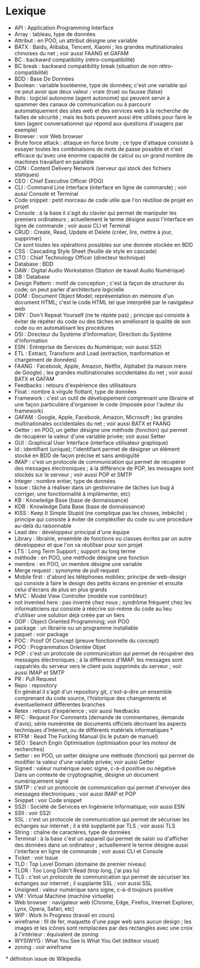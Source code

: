 # Lexique

- API : Application Programming Interface
- Array : tableau, type de données
- Attribut : en POO, un attribut désigne une variable
- BATX : Baidu, Alibaba, Tencent, Xiaomi ; les grandes multinationales chinoises du net ; voir aussi FAANG et GAFAM
- BC : backward compatibility (rétro-compatibilité)
- BC break : backward compatibility break (situation de non rétro-compatibilité)
- BDD : Base De Données
- Boolean : variable booléenne, type de données; c'est une variable qui ne peut avoir que deux valeur : vraie (true) ou fausse (false)
- Bots : logiciel autonome (agent autonome) qui peuvent servir à spammer des canaux de communication ou à parcourir automatiquement des sites web et des services web à la recherche de failles de sécurité ; mais les bots peuvent aussi être utilisés pour faire le bien (agent conversationnel qui répond aux questions d'usagers par exemple)
- Browser : voir Web browser
- Brute force attack : attaque en force brute ; ce type d'attaque consiste à essayer toutes les combinaisons de mots de passe possible et n'est efficace qu'avec une énorme capacité de calcul ou un grand nombre de machines travaillant en parallèle
- CDN : Content Delivery Network (serveur qui stock des fichiers statiques)
- CEO : Chief Executive Officer (PDG)
- CLI : Command Line Interface (interface en ligne de commande) ; voir aussi Console et Terminal
- Code snippet : petit morceau de code utile que l'on réutilise de projet en projet
- Console : à la base il s'agit du clavier qui permet de manipuler les premiers ordinateurs ; actuellement le terme désigne aussi l'interface en ligne de commande ; voir aussi CLI et Terminal
- CRUD : Create, Read, Update et Delete (créer, lire, mettre à jour, supprimer)  
  Ce sont toutes les opérations possibles sur une donnée stockée en BDD
- CSS : Cascading Style Sheet (feuille de style en cascade)
- CTO : Chief Technology Officer (directeur technique)
- Database : BDD
- DAW : Digital Audio Workstation (Station de travail Audio Numérique)
- DB : Database
- Design Pattern : motif de conception ; c'est la façon de structurer du code; on peut parler d'architecture logicielle  
- DOM : Document Object Model; représentation en mémoire d'un document HTML; c'est le code HTML tel que interprêté par le navigateur web
- DRY : Don't Repeat Yourself (ne te répète pas) ; principe qui consiste à éviter de répéter du code ou des tâches en améliorant la qualité de son code ou en automatisant les procédures  
- DSI : Directeur du Système d'Information; Direction du Système d'Information
- ESN : Entreprise de Services du Numérique; voir aussi SS2I
- ETL : Extract, Transform and Load (extraction, tranformation et chargement de données)
- FAANG : Facebook, Apple, Amazon, Netflix, Alphabet (la maison mère de Google) ; les grandes multinationales occidentales du net ; voir aussi BATX et GAFAM
- Feedbacks : retours d'expérience des utilisateurs
- Float : nombre à virgule flottant, type de données
- Framework : c'est un outil de développement comprenant une librairie et une façon particulière d'organiser le code (imposée pour l'auteur du framework)
- GAFAM : Google, Apple, Facebook, Amazon, Microsoft ; les grandes multinationales occidentales du net ; voir aussi BATX et FAANG
- Getter : en POO, un getter désigne une méthode (fonction) qui permet de récupérer la valeur d'une variable privée; voir aussi Setter
- GUI : Graphical User Interface (interface utilisateur graphique)
- Id : identifiant (unique); l'identifiant permet de désigner un élément stocké en BDD de façon précise et sans ambiguïté
- IMAP : c'est un protocole de communication qui permet de récupérer des messages électroniques ; à la différence de POP, les messages sont stockés sur le serveur ; voir aussi POP et SMTP
- Integer : nombre entier, type de données
- Issue : tâche à réaliser dans un gestionnaire de tâches (un bug à corriger, une fonctionnalité à implémenter, etc)
- KB : Knowledge Base (base de donnaissance)
- KDB : Knowledge Data Base (base de donnaissance)
- KISS : Keep It Simple Stupid (ne complique pas les choses, imbécile) ; principe qui consiste à éviter de compléxifier du code ou une procédure au-delà du raisonnable
- Lead dev : développeur principal d'une équipe
- Library : librairie, ensemble de fonctions ou classes écrites par un autre développeur et que l'on va réutiliser pour son projet
- LTS : Long Term Support ; support au long terme
- méthode : en POO, une méthode désigne une fonction
- membre : en POO, un membre désigne une variable
- Merge request : synonyme de pull request
- Mobile first : d'abord les téléphones mobiles; principe de web-design qui consiste à faire le design des petits écrans en premier et ensuite celui d'écrans de plus en plus grands
- MVC : Model View Controller (modèle vue contrôleur)
- not invented here : pas inventé chez nous ; syndrôme fréquent chez les informaticiens qui consiste à réécrire soi-même du code au lieu d'utiliser une solution déjà créée par un tiers  
- OOP : Object Oriented Programming; voir POO
- package : un librairie ou un programme installable
- paquet : voir package
- POC : Proof Of Concept (preuve fonctionnelle du concept)
- POO : Programmation Orientée Objet
- POP : c'est un protocole de communication qui permet de récupérer des messages électroniques ; à la différence d'IMAP, les messages sont rappatriés du serveur vers le client puis supprimés du serveur ; voir aussi IMAP et SMTP
- PR : Pull Request
- Repo : repository  
  En général il s'agit d'un repository git, c'est-à-dire un ensemble comprenant du code source, l'historique des changements et éventuellement différentes branches  
- Retex : retours d'expérience ; voir aussi feedbacks
- RFC : Request For Comments (demande de commentaires, demande d'avis); série numérotée de documents officiels décrivant les aspects techniques d'Internet, ou de différents matériels informatiques &ast;
- RTFM : Read The Fucking Manual (lis le putain de manuel)
- SEO : Search Engin Optimisation (optimisation pour les moteur de recherches)
- Setter : en POO, un setter désigne une méthode (fonction) qui permet de modifier la valeur d'une variable privée; voir aussi Getter
- Signed : valeur numérique avec signe, c-à-d positive ou négative  
  Dans un contexte de cryptographie, désigne un document numériquement signé
- SMTP : c'est un protocole de communication qui permet d'envoyer des messages électroniques ; voir aussi IMAP et POP
- Snippet : voir Code snippet
- SS2I : Société de Services en Ingénierie Informatique; voir aussi ESN
- SSII : voir SS2I
- SSL : c'est un protocole de communication qui permet de sécuriser les échanges sur internet ; il a été supplanté par TLS ; voir aussi TLS
- String : chaîne de caractères, type de données
- Terminal : à la base c'est un appareil qui permet de saisir ou d'afficher des données dans un ordinateur ; actuellement le terme désigne aussi l'interface en ligne de commande ; voir aussi CLI et Console
- Ticket : voir Issue
- TLD : Top Level Domain (domaine de premier niveau)
- TLDR : Too Long Didn't Read (trop long, j'ai pas lu)
- TLS : c'est un protocole de communication qui permet de sécuriser les échanges sur internet ; il supplante SSL ; voir aussi SSL
- Unsigned : valeur numérique sans signe, c-à-d toujours positive
- VM : Virtual Machine (machine virtuelle)
- Web browser : navigateur web (Chrome, Edge, Firefox, Internet Explorer, Lynx, Opera, Safari, etc)
- WIP : Work In Progress (travail en cours)
- wireframe : fil de fer, maquette d'une page web sans aucun design ; les images et les icônes sont remplacées par des rectangles avec une croix à l'intérieur : équivalent de zoning
- WYSIWYG : What You See Is What You Get (éditeur visuel)
- zoning : voir wireframe

&ast; définition issue de Wikipedia

